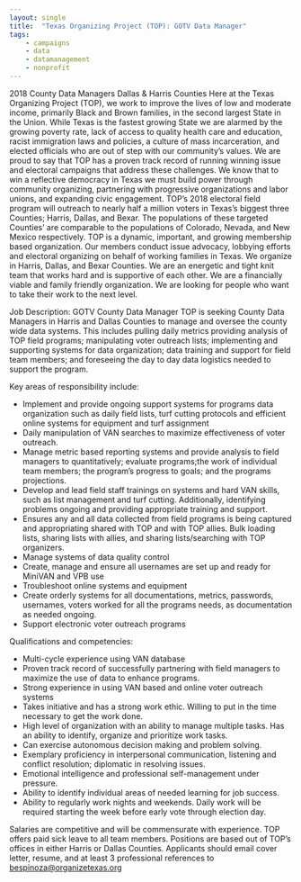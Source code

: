 ```yaml
---
layout: single
title:  "Texas Organizing Project (TOP): GOTV Data Manager"
tags: 
    - campaigns
    - data
    - datamanagement
    - nonprofit
---
```


2018 County Data Managers Dallas & Harris Counties 
Here at the Texas Organizing Project (TOP), we work to improve the lives of low and moderate income, primarily Black and Brown families, in the second largest State in the Union.  While Texas is the fastest growing State we are alarmed by the growing poverty rate, lack of access to quality health care and education, racist immigration laws and policies, a culture of mass incarceration, and elected officials who are out of step with our community’s values.   We are proud to say that TOP has a proven track record of running winning issue and electoral campaigns that address these challenges.  We know that to win a reflective democracy in Texas we must build power through community organizing, partnering with progressive organizations and labor unions, and expanding civic engagement. 
TOP’s 2018 electoral field program will outreach to nearly half a million voters in Texas’s biggest three Counties; Harris, Dallas, and Bexar.  The populations of these targeted Counties’ are comparable to the populations of Colorado, Nevada, and New Mexico respectively. 
TOP is a dynamic, important, and growing membership based organization.  Our members conduct issue advocacy, lobbying efforts and electoral organizing on behalf of working families in Texas.  We organize in Harris, Dallas, and Bexar Counties. We are an energetic and tight knit team that works hard and is supportive of each other.  We are a financially viable and family friendly organization.   We are looking for people who want to take their work to the next level. 

Job Description: GOTV County Data Manager
TOP is seeking County Data Managers in Harris and Dallas Counties to manage and oversee the county wide data systems.  This includes pulling daily metrics providing analysis of TOP field programs; manipulating voter outreach lists; implementing and supporting systems for data organization; data training and support for field team members; and foreseeing the day to day data logistics needed to support the program.

Key areas of responsibility include:
* Implement and provide ongoing support systems for programs data organization such as daily field lists, turf cutting protocols and efficient online systems for equipment and turf assignment
* Daily manipulation of VAN searches to maximize effectiveness of voter outreach.
* Manage metric based reporting systems and provide analysis to field managers to quantitatively; evaluate programs;the work of individual team members; the program’s progress to goals; and the programs projections.
* Develop and lead field staff trainings on systems and hard VAN skills, such as list management and  turf cutting.  Additionally,  identifying problems ongoing and providing appropriate training and support. 
* Ensures any and all data collected from field programs is being captured and appropriating shared with TOP and with TOP allies.   Bulk loading lists, sharing lists with allies, and sharing lists/searching with TOP organizers.  
* Manage systems of data quality control
* Create, manage and ensure all usernames are set up and ready for MiniVAN and VPB use
* Troubleshoot online systems and equipment
* Create orderly systems for all documentations, metrics, passwords, usernames, voters worked for all the programs needs, as documentation as needed ongoing. 
* Support electronic voter outreach programs

Qualifications and competencies:
* Multi-cycle experience using VAN database
* Proven track record of successfully partnering with field managers to maximize the use of data to enhance programs.  
* Strong experience in using VAN based and online voter outreach systems
* Takes initiative and has a strong work ethic. Willing to put in the time necessary to get the work done.
* High level of organization with an ability to manage multiple tasks. Has an ability to identify, organize and prioritize work tasks.
* Can exercise autonomous decision making and problem solving.
* Exemplary proficiency in interpersonal communication, listening and conflict resolution; diplomatic in resolving issues.
* Emotional intelligence and professional self-management under pressure.
* Ability to identify individual areas of needed learning for job success. 
* Ability to regularly work nights and weekends. Daily work will be required starting the week before early vote through election day. 

Salaries are competitive and will be commensurate with experience. TOP offers paid sick leave to all team members.  Positions are based out of TOP’s offices in either Harris or  Dallas Counties.  Applicants should email cover letter, resume, and at least 3 professional references to bespinoza@organizetexas.org
